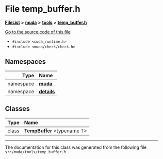 

# File temp\_buffer.h



[**FileList**](files.md) **>** [**muda**](dir_be047e8c00f93e2e88c2a417393a7f42.md) **>** [**tools**](dir_4d62fb1c1e2c9fb3fa1c4847a09b7b77.md) **>** [**temp\_buffer.h**](temp__buffer_8h.md)

[Go to the source code of this file](temp__buffer_8h_source.md)



* `#include <cuda_runtime.h>`
* `#include <muda/check/check.h>`













## Namespaces

| Type | Name |
| ---: | :--- |
| namespace | [**muda**](namespacemuda.md) <br> |
| namespace | [**details**](namespacemuda_1_1details.md) <br> |


## Classes

| Type | Name |
| ---: | :--- |
| class | [**TempBuffer**](classmuda_1_1details_1_1_temp_buffer.md) &lt;typename T&gt;<br> |



















































------------------------------
The documentation for this class was generated from the following file `src/muda/tools/temp_buffer.h`

